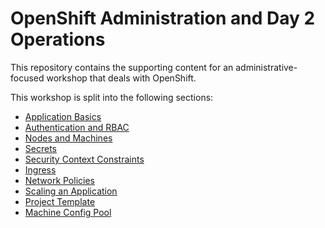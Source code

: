 # OpenShift Administration and Day 2 Operations

This repository contains the supporting content for
an administrative-focused workshop that deals with OpenShift.

This workshop is split into the following sections:

- [Application Basics](01-application-basics/)
- [Authentication and RBAC](02-oauth-rbac/)
- [Nodes and Machines](03-mco/)
- [Secrets](04-secrets/)
- [Security Context Constraints](05-scc/)
- [Ingress](06-ingress/)
- [Network Policies](07-network-policies/)
- [Scaling an Application](08-scaling-apps/)
- [Project Template](09-project-template/)
- [Machine Config Pool](10-mcp/)
